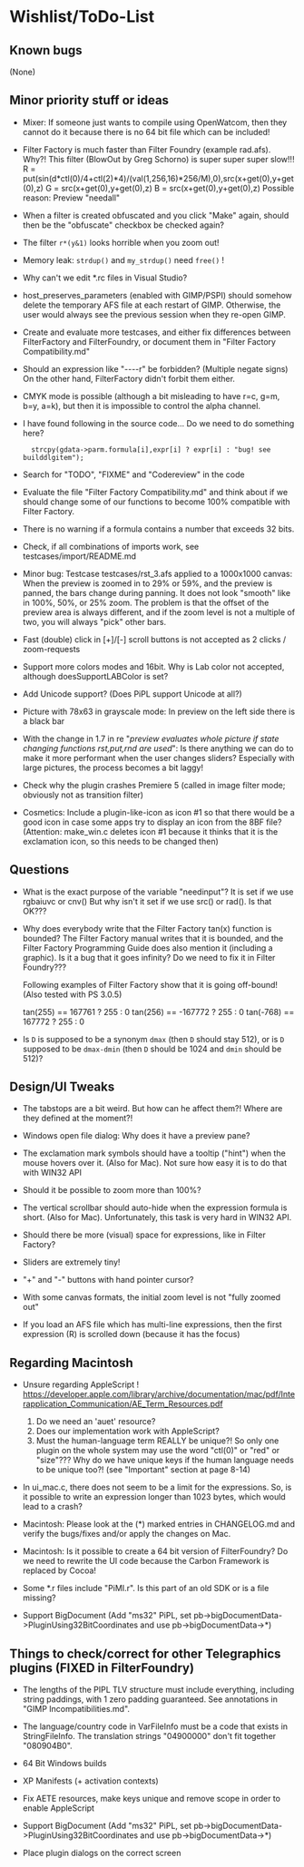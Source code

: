 
Wishlist/ToDo-List
==================

Known bugs
----------

(None)


Minor priority stuff or ideas
-----------------------------

* Mixer: If someone just wants to compile using OpenWatcom, then they cannot do it because
  there is no 64 bit file which can be included!

* Filter Factory is much faster than Filter Foundry (example rad.afs). Why?!
  This filter (BlowOut by Greg Schorno) is super super super slow!!!
    R = put(sin(d*ctl(0)/4+ctl(2)*4)/(val(1,256,16)*256/M),0),src(x+get(0),y+get(0),z)
    G = src(x+get(0),y+get(0),z)
    B = src(x+get(0),y+get(0),z)
  Possible reason: Preview "needall"

* When a filter is created obfuscated and you click "Make" again, should then be the "obfuscate" checkbox be checked again?

* The filter `r*(y&1)` looks horrible when you zoom out!

* Memory leak: `strdup()` and `my_strdup()` need `free()` !

* Why can't we edit *.rc files in Visual Studio?

* host_preserves_parameters (enabled with GIMP/PSPI) should somehow delete the temporary AFS file at each restart of GIMP. Otherwise, the user would always see the previous session when they re-open GIMP.

* Create and evaluate more testcases, and either fix differences between FilterFactory and FilterFoundry, or document them in "Filter Factory Compatibility.md"

* Should an expression like "----r" be forbidden? (Multiple negate signs) On the other hand, FilterFactory didn't forbit them either.
  
* CMYK mode is possible (although a bit misleading to have r=c, g=m, b=y, a=k), but then it is impossible to control the alpha channel.

* I have found following in the source code... Do we need to do something here?

        strcpy(gdata->parm.formula[i],expr[i] ? expr[i] : "bug! see builddlgitem");

* Search for "TODO", "FIXME" and "Codereview" in the code

* Evaluate the file "Filter Factory Compatibility.md" and think about if we should change some of our functions to become 100% compatible with Filter Factory.

* There is no warning if a formula contains a number that exceeds 32 bits.

* Check, if all combinations of imports work, see testcases/import/README.md

* Minor bug: Testcase testcases/rst_3.afs applied to a 1000x1000 canvas: When the preview is zoomed in to 29% or 59%, and the preview is panned, the bars change during panning. It does not look "smooth" like in 100%, 50%, or 25% zoom. The problem is that the offset of the preview area is always different, and if the zoom level is not a multiple of two, you will always "pick" other bars.

* Fast (double) click in [+]/[-] scroll buttons is not accepted as 2 clicks / zoom-requests

* Support more colors modes and 16bit. Why is Lab color not accepted, although doesSupportLABColor is set?

* Add Unicode support? (Does PiPL support Unicode at all?)

* Picture with 78x63 in grayscale mode: In preview on the left side there is a black bar

* With the change in 1.7 in re "*preview evaluates whole picture if state changing functions rst,put,rnd are used*": Is there anything we can do to make it more performant when the user changes sliders? Especially with large pictures, the process becomes a bit laggy!

* Check why the plugin crashes Premiere 5 (called in image filter mode; obviously not as transition filter)

* Cosmetics: Include a plugin-like-icon as icon #1 so that there would be a good icon in case some apps try to display an icon from the 8BF file?
(Attention: make_win.c deletes icon #1 because it thinks that it is the exclamation icon, so this needs to be changed then)


Questions
---------

* What is the exact purpose of the variable "needinput"?
  It is set if we use rgbaiuvc or cnv()
  But why isn't it set if we use src() or rad(). Is that OK???

* Why does everybody write that the Filter Factory tan(x) function is bounded?
  The Filter Factory manual writes that it is bounded, and the Filter Factory Programming Guide
  does also mention it (including a graphic).
  Is it a bug that it goes infinity? Do we need to fix it in Filter Foundry???
  
  Following examples of Filter Factory show that it is going off-bound! (Also tested with PS 3.0.5)
  
    tan(255)  ==  167761 ? 255 : 0
    tan(256)  == -167772 ? 255 : 0
    tan(-768) ==  167772 ? 255 : 0

* Is `D` is supposed to be a synonym `dmax` (then `D` should stay 512),
  or is `D` supposed to be `dmax-dmin` (then `D` should be 1024 and `dmin` should be 512)?


Design/UI Tweaks
----------------

* The tabstops are a bit weird. But how can he affect them?! Where are they defined at the moment?!

* Windows open file dialog: Why does it have a preview pane?

* The exclamation mark symbols should have a tooltip ("hint") when the mouse hovers over it. (Also for Mac). Not sure how easy it is to do that with WIN32 API

* Should it be possible to zoom more than 100%?

* The vertical scrollbar should auto-hide when the expression formula is short. (Also for Mac). Unfortunately, this task is very hard in WIN32 API.

* Should there be more (visual) space for expressions, like in Filter Factory?

* Sliders are extremely tiny!

* "+" and "-" buttons with hand pointer cursor?

* With some canvas formats, the initial zoom level is not "fully zoomed out"

* If you load an AFS file which has multi-line expressions, then the first expression (R) is scrolled down (because it has the focus)


Regarding Macintosh
-------------------

* Unsure regarding AppleScript !
	https://developer.apple.com/library/archive/documentation/mac/pdf/Interapplication_Communication/AE_Term_Resources.pdf
	1. Do we need an 'auet' resource?
	2. Does our implementation work with AppleScript?
	3. Must the human-language term REALLY be unique?! So only one plugin on the whole system may use the word "ctl(0)" or "red" or "size"??? Why do we have unique keys if the human language needs to be unique too?!  (see "Important" section at page 8-14)

* In ui_mac.c, there does not seem to be a limit for the expressions. So, is it possible to write an expression longer than 1023 bytes, which would lead to a crash?

* Macintosh: Please look at the (*) marked entries in CHANGELOG.md and verify the bugs/fixes and/or apply the changes on Mac.

* Macintosh: Is it possible to create a 64 bit version of FilterFoundry? Do we need to rewrite the UI code because the Carbon Framework is replaced by Cocoa!

* Some *.r files include "PiMI.r". Is this part of an old SDK or is a file missing?

* Support BigDocument (Add "ms32" PiPL, set pb->bigDocumentData->PluginUsing32BitCoordinates and use pb->bigDocumentData->*)


Things to check/correct for other Telegraphics plugins (FIXED in FilterFoundry)
------------------------------------------------------

* The lengths of the PIPL TLV structure must include everything, including string paddings, with 1 zero padding guaranteed. See annotations in "GIMP Incompatibilities.md".

* The language/country code in VarFileInfo must be a code that exists in StringFileInfo. The translation strings "04900000" don't fit together "080904B0".

* 64 Bit Windows builds

* XP Manifests (+ activation contexts)

* Fix AETE resources, make keys unique and remove scope in order to enable AppleScript

* Support BigDocument (Add "ms32" PiPL, set pb->bigDocumentData->PluginUsing32BitCoordinates and use pb->bigDocumentData->*)

* Place plugin dialogs on the correct screen
